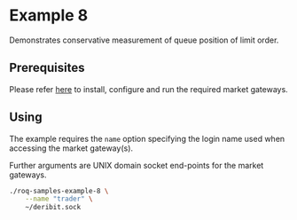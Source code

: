 # Example 8

Demonstrates conservative measurement of queue position of limit order.

## Prerequisites

Please refer [here](../../../../README.md#gateways-install-configure-run) to
install, configure and run the required market gateways.


## Using

The example requires the `name` option specifying the login name used
when accessing the market gateway(s).

Further arguments are UNIX domain socket end-points for the market gateways.

```bash
./roq-samples-example-8 \
    --name "trader" \
    ~/deribit.sock
```
